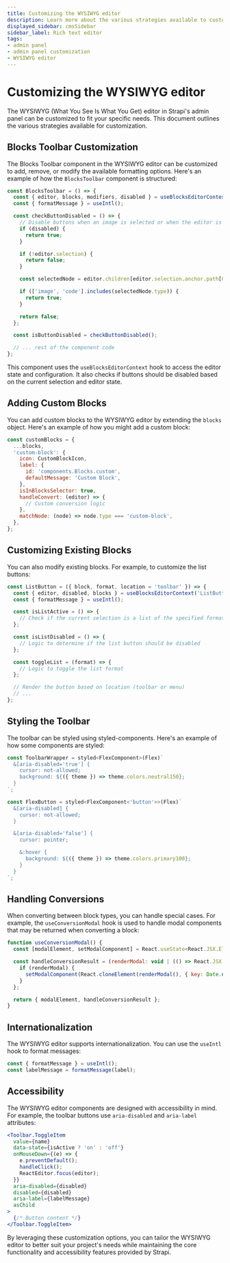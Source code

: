 ```yaml
---
title: Customizing the WYSIWYG editor
description: Learn more about the various strategies available to customize the WYSIWYG editor in Strapi's admin panel.
displayed_sidebar: cmsSidebar
sidebar_label: Rich text editor
tags:
- admin panel 
- admin panel customization
- WYSIWYG editor
---
```


# Customizing the WYSIWYG editor

The WYSIWYG (What You See Is What You Get) editor in Strapi's admin panel can be customized to fit your specific needs. This document outlines the various strategies available for customization.

## Blocks Toolbar Customization

The Blocks Toolbar component in the WYSIWYG editor can be customized to add, remove, or modify the available formatting options. Here's an example of how the `BlocksToolbar` component is structured:

```jsx
const BlocksToolbar = () => {
  const { editor, blocks, modifiers, disabled } = useBlocksEditorContext('BlocksToolbar');
  const { formatMessage } = useIntl();

  const checkButtonDisabled = () => {
    // Disable buttons when an image is selected or when the editor is disabled
    if (disabled) {
      return true;
    }

    if (!editor.selection) {
      return false;
    }

    const selectedNode = editor.children[editor.selection.anchor.path[0]];

    if (['image', 'code'].includes(selectedNode.type)) {
      return true;
    }

    return false;
  };

  const isButtonDisabled = checkButtonDisabled();

  // ... rest of the component code
};
```

This component uses the `useBlocksEditorContext` hook to access the editor state and configuration. It also checks if buttons should be disabled based on the current selection and editor state.

## Adding Custom Blocks

You can add custom blocks to the WYSIWYG editor by extending the `blocks` object. Here's an example of how you might add a custom block:

```javascript
const customBlocks = {
  ...blocks,
  'custom-block': {
    icon: CustomBlockIcon,
    label: {
      id: 'components.Blocks.custom',
      defaultMessage: 'Custom Block',
    },
    isInBlocksSelector: true,
    handleConvert: (editor) => {
      // Custom conversion logic
    },
    matchNode: (node) => node.type === 'custom-block',
  },
};
```

## Customizing Existing Blocks

You can also modify existing blocks. For example, to customize the list buttons:

```jsx
const ListButton = ({ block, format, location = 'toolbar' }) => {
  const { editor, disabled, blocks } = useBlocksEditorContext('ListButton');
  const { formatMessage } = useIntl();

  const isListActive = () => {
    // Check if the current selection is a list of the specified format
  };

  const isListDisabled = () => {
    // Logic to determine if the list button should be disabled
  };

  const toggleList = (format) => {
    // Logic to toggle the list format
  };

  // Render the button based on location (toolbar or menu)
  // ...
};
```

## Styling the Toolbar

The toolbar can be styled using styled-components. Here's an example of how some components are styled:

```jsx
const ToolbarWrapper = styled<FlexComponent>(Flex)`
  &[aria-disabled='true'] {
    cursor: not-allowed;
    background: ${({ theme }) => theme.colors.neutral150};
  }
`;

const FlexButton = styled<FlexComponent<'button'>>(Flex)`
  &[aria-disabled] {
    cursor: not-allowed;
  }

  &[aria-disabled='false'] {
    cursor: pointer;

    &:hover {
      background: ${({ theme }) => theme.colors.primary100};
    }
  }
`;
```

## Handling Conversions

When converting between block types, you can handle special cases. For example, the `useConversionModal` hook is used to handle modal components that may be returned when converting a block:

```javascript
function useConversionModal() {
  const [modalElement, setModalComponent] = React.useState<React.JSX.Element | null>(null);

  const handleConversionResult = (renderModal: void | (() => React.JSX.Element) | undefined) => {
    if (renderModal) {
      setModalComponent(React.cloneElement(renderModal(), { key: Date.now() }));
    }
  };

  return { modalElement, handleConversionResult };
}
```

## Internationalization

The WYSIWYG editor supports internationalization. You can use the `useIntl` hook to format messages:

```javascript
const { formatMessage } = useIntl();
const labelMessage = formatMessage(label);
```

## Accessibility

The WYSIWYG editor components are designed with accessibility in mind. For example, the toolbar buttons use `aria-disabled` and `aria-label` attributes:

```jsx
<Toolbar.ToggleItem
  value={name}
  data-state={isActive ? 'on' : 'off'}
  onMouseDown={(e) => {
    e.preventDefault();
    handleClick();
    ReactEditor.focus(editor);
  }}
  aria-disabled={disabled}
  disabled={disabled}
  aria-label={labelMessage}
  asChild
>
  {/* Button content */}
</Toolbar.ToggleItem>
```

By leveraging these customization options, you can tailor the WYSIWYG editor to better suit your project's needs while maintaining the core functionality and accessibility features provided by Strapi.